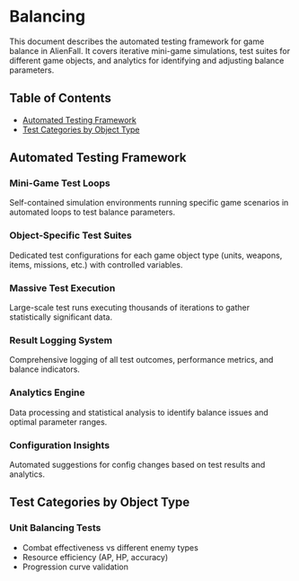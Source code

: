 # Balancing

This document describes the automated testing framework for game balance in AlienFall. It covers iterative mini-game simulations, test suites for different game objects, and analytics for identifying and adjusting balance parameters.

## Table of Contents

- [Automated Testing Framework](#automated-testing-framework)
- [Test Categories by Object Type](#test-categories-by-object-type)

## Automated Testing Framework

### Mini-Game Test Loops
Self-contained simulation environments running specific game scenarios in automated loops to test balance parameters.

### Object-Specific Test Suites
Dedicated test configurations for each game object type (units, weapons, items, missions, etc.) with controlled variables.

### Massive Test Execution
Large-scale test runs executing thousands of iterations to gather statistically significant data.

### Result Logging System
Comprehensive logging of all test outcomes, performance metrics, and balance indicators.

### Analytics Engine
Data processing and statistical analysis to identify balance issues and optimal parameter ranges.

### Configuration Insights
Automated suggestions for config changes based on test results and analytics.

## Test Categories by Object Type

### Unit Balancing Tests
- Combat effectiveness vs different enemy types
- Resource efficiency (AP, HP, accuracy)
- Progression curve validation